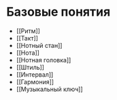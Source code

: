 # Базовые понятия
- [[Ритм]]
- [[Такт]]
- [[Нотный стан]]
- [[Нота]]
- [[Нотная головка]]
- [[Штиль]]
- [[Интервал]]
- [[Гармония]]
- [[Музыкальный ключ]]